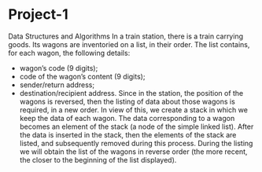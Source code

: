 # Project-1
Data Structures and Algorithms
In a train station, there is a train carrying goods. Its wagons are inventoried on a list, in their order.
The list contains, for each wagon, the following details:
- wagon’s code (9 digits);
- code of the wagon’s content (9 digits);
- sender/return address;
- destination/recipient address.
Since in the station, the position of the wagons is reversed, then the listing of data about those
wagons is required, in a new order.
In view of this, we create a stack in which we keep the data of each wagon. The data corresponding
to a wagon becomes an element of the stack (a node of the simple linked list). After the data is inserted in the stack, then the
elements of the stack are listed, and subsequently removed during this process. During the listing we
will obtain the list of the wagons in reverse order (the more recent, the closer to the beginning of the
list displayed).
